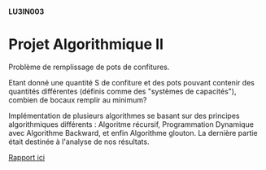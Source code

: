 #### LU3IN003
# Projet Algorithmique II


Problème de remplissage de pots de confitures. 

Etant donné une quantité S de confiture et des pots pouvant contenir des quantités différentes (définis comme des "systèmes de capacités"), combien de bocaux remplir au minimum?

Implémentation de plusieurs algorithmes se basant sur des principes algorithmiques différents : Algoritme récursif, Programmation Dynamique avec Algorithme Backward, et enfin Algorithme glouton.
La dernière partie était destinée à l'analyse de nos résultats.

[Rapport ici](Rapport_Projet_Algo_2.pdf)